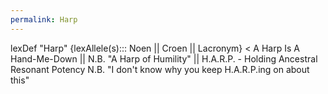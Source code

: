```yaml
---
permalink: Harp
---
```

lexDef "Harp" {lexAllele(s)::: Noen || Croen || Lacronym} < A Harp Is A Hand-Me-Down || N.B. "A Harp of Humility" || H.A.R.P. - Holding Ancestral Resonant Potency N.B. "I don't know why you keep H.A.R.P.ing on about this"
